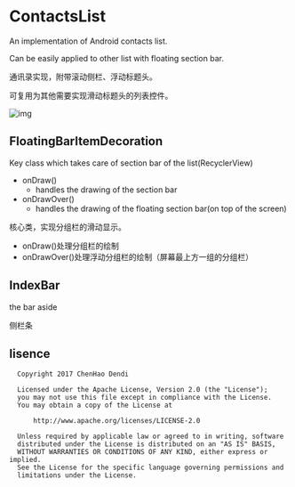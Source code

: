 # ContactsList
An implementation of Android contacts list.

Can be easily applied to other list with floating section bar.

通讯录实现，附带滚动侧栏、浮动标题头。

可复用为其他需要实现滑动标题头的列表控件。

![img](https://github.com/hgDendi/ContactsList/blob/master/img/ContactsListDemo.gif)

## FloatingBarItemDecoration

Key class which takes care of section bar of the list(RecyclerView)

- onDraw() 
  - handles the drawing of the section bar
- onDrawOver()
  - handles the drawing of the floating section bar(on top of the screen)

核心类，实现分组栏的滑动显示。

* onDraw()处理分组栏的绘制
* onDrawOver()处理浮动分组栏的绘制（屏幕最上方一组的分组栏）

## IndexBar

the bar aside

侧栏条

## lisence

```
  Copyright 2017 ChenHao Dendi
 
  Licensed under the Apache License, Version 2.0 (the "License");
  you may not use this file except in compliance with the License.
  You may obtain a copy of the License at
 
      http://www.apache.org/licenses/LICENSE-2.0
 
  Unless required by applicable law or agreed to in writing, software
  distributed under the License is distributed on an "AS IS" BASIS,
  WITHOUT WARRANTIES OR CONDITIONS OF ANY KIND, either express or implied.
  See the License for the specific language governing permissions and
  limitations under the License.
```